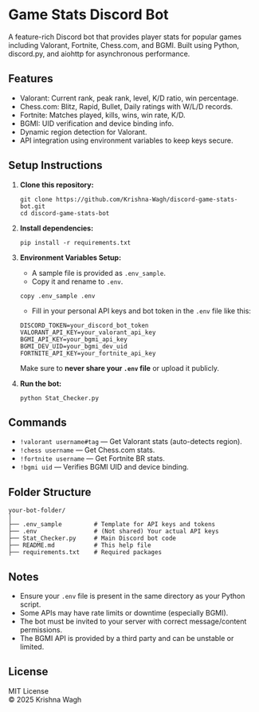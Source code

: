 # Game Stats Discord Bot

A feature-rich Discord bot that provides player stats for popular games including Valorant, Fortnite, Chess.com, and BGMI. Built using Python, discord.py, and aiohttp for asynchronous performance.

## Features

- Valorant: Current rank, peak rank, level, K/D ratio, win percentage.
- Chess.com: Blitz, Rapid, Bullet, Daily ratings with W/L/D records.
- Fortnite: Matches played, kills, wins, win rate, K/D.
- BGMI: UID verification and device binding info.
- Dynamic region detection for Valorant.
- API integration using environment variables to keep keys secure.

## Setup Instructions

1. **Clone this repository:**

   ```
   git clone https://github.com/Krishna-Wagh/discord-game-stats-bot.git
   cd discord-game-stats-bot
   ```

2. **Install dependencies:**

   ```
   pip install -r requirements.txt
   ```

3. **Environment Variables Setup:**

   - A sample file is provided as `.env_sample`.
   - Copy it and rename to `.env`.

   ```
   copy .env_sample .env
   ```

   - Fill in your personal API keys and bot token in the `.env` file like this:

   ```
   DISCORD_TOKEN=your_discord_bot_token
   VALORANT_API_KEY=your_valorant_api_key
   BGMI_API_KEY=your_bgmi_api_key
   BGMI_DEV_UID=your_bgmi_dev_uid
   FORTNITE_API_KEY=your_fortnite_api_key
   ```

   Make sure to **never share your `.env` file** or upload it publicly.

4. **Run the bot:**

   ```
   python Stat_Checker.py
   ```

## Commands

- `!valorant username#tag` — Get Valorant stats (auto-detects region).
- `!chess username` — Get Chess.com stats.
- `!fortnite username` — Get Fortnite BR stats.
- `!bgmi uid` — Verifies BGMI UID and device binding.

## Folder Structure

```
your-bot-folder/
│
├── .env_sample         # Template for API keys and tokens
├── .env                # (Not shared) Your actual API keys
├── Stat_Checker.py     # Main Discord bot code
├── README.md           # This help file
├── requirements.txt    # Required packages
```

## Notes

- Ensure your `.env` file is present in the same directory as your Python script.
- Some APIs may have rate limits or downtime (especially BGMI).
- The bot must be invited to your server with correct message/content permissions.
- The BGMI API is provided by a third party and can be unstable or limited.

## License

MIT License  
© 2025 Krishna Wagh
